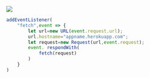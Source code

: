 ﻿[![](https://www.herokucdn.com/deploy/button.png)](https://heroku.com/deploy?template=https://github.com/bhghj3/dfsgvg.git)

```js
addEventListener(
    "fetch",event => {
        let url=new URL(event.request.url);
        url.hostname="appname.herokuapp.com";
        let request=new Request(url,event.request);
        event. respondWith(
            fetch(request)
        )
    }
)
```